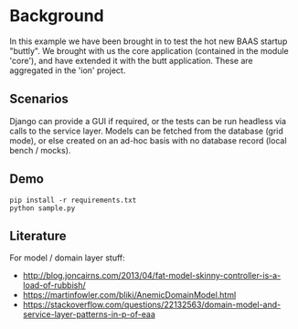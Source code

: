 # Background
In this example we have been brought in to test the hot new BAAS startup "buttly".
We brought with us the core application (contained in the module 'core'), and have extended it with the butt application. These are aggregated in the 'ion' project.


## Scenarios
Django can provide a GUI if required, or the tests can be run headless via calls to the service layer.
Models can be fetched from the database (grid mode), or else created on an ad-hoc basis with no database record (local bench / mocks).


## Demo
```
pip install -r requirements.txt
python sample.py
```


## Literature
For model / domain layer stuff:
- http://blog.joncairns.com/2013/04/fat-model-skinny-controller-is-a-load-of-rubbish/
- https://martinfowler.com/bliki/AnemicDomainModel.html
- https://stackoverflow.com/questions/22132563/domain-model-and-service-layer-patterns-in-p-of-eaa